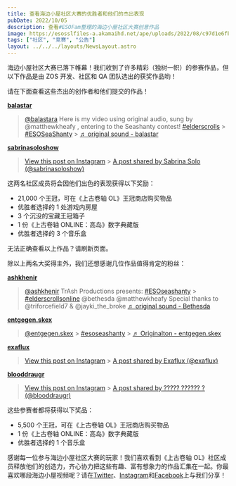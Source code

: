 ```yaml
---
title: 查看海边小屋社区大赛的优胜者和他们的杰出表现
pubDate: 2022/10/05
description: 查看#ESOFam整理的海边小屋社区大赛创意作品
image: https://esosslfiles-a.akamaihd.net/ape/uploads/2022/08/c97d1e6fbdc7f41aefff61c1f636435d.jpg
tags: ["社区", "竞赛", "公告"]
layout: ../../../layouts/NewsLayout.astro
---
```


海边小屋社区大赛已落下帷幕！我们收到了许多精彩（独树一帜）的参赛作品，但以下作品是由 ZOS 开发、社区和 QA
团队选出的获奖作品哟！

请在下面查看这些杰出的创作者和他们提交的作品！

**[balastar](https://www.tiktok.com/@balastara/video/7140218765525994757)**

> [@balastara](https://www.tiktok.com/@balastara?refer=embed "@balastara") Here is my video using original audio, sung
> by @matthewkheafy , entering to the Seashanty contest!
> [#elderscrolls](https://www.tiktok.com/tag/elderscrolls?refer=embed "elderscrolls") >
> [#ESOSeaShanty](https://www.tiktok.com/tag/esoseashanty?refer=embed "esoseashanty") >
> [♬ original sound - balastar](https://www.tiktok.com/music/original-sound-7140218770793990918?refer=embed "♬ original sound - balastar")

**[sabrinasoloshow](https://www.instagram.com/p/CiO3IC7Jj33/)**

> [View this post on Instagram](https://www.instagram.com/reel/CiO3IC7Jj33/?utm_source=ig_embed&utm_campaign=loading) >
> [A post shared by Sabrina Solo (@sabrinasoloshow)](https://www.instagram.com/reel/CiO3IC7Jj33/?utm_source=ig_embed&utm_campaign=loading)

这两名社区成员将会因他们出色的表现获得以下奖励：

- 21,000 个王冠，可在《上古卷轴 OL》王冠商店购买物品
- 优胜者选择的 1 处游戏内房屋
- 3 个沉没的宝藏王冠箱子
- 1 份《上古卷轴 ONLINE：高岛》数字典藏版
- 优胜者选择的 3 个音乐盒

无法正确查看以上作品？请刷新页面。

除以上两名大奖得主外，我们还想感谢几位作品值得肯定的粉丝：

**[ashkhenir](https://www.tiktok.com/@ashkhenir/video/7138137895352765738)**

> [@ashkhenir](https://www.tiktok.com/@ashkhenir?refer=embed "@ashkhenir") TrAsh Productions presents:
> [#ESOseashanty](https://www.tiktok.com/tag/esoseashanty?refer=embed "esoseashanty") >
> [#elderscrollsonline](https://www.tiktok.com/tag/elderscrollsonline?refer=embed "elderscrollsonline") @bethesda
> @matthewkheafy Special thanks to @triforcefield7 & @jayki_the_broke
> [♬ original sound - Bethesda](https://www.tiktok.com/music/original-sound-7132830992850520837?refer=embed "♬ original sound - Bethesda")

**[entgegen.skex](https://www.tiktok.com/@entgegen.skex/video/7140551322377456902)**

> [@entgegen.skex](https://www.tiktok.com/@entgegen.skex?refer=embed "@entgegen.skex") >
> [#esoseashanty](https://www.tiktok.com/tag/esoseashanty?refer=embed "esoseashanty") >
> [♬ Originalton - entgegen.skex](https://www.tiktok.com/music/Originalton-7140551328064998149?refer=embed "♬ Originalton - entgegen.skex")

**[exaflux](https://www.instagram.com/p/CiT72cXK-Mm/)**

> [View this post on Instagram](https://www.instagram.com/reel/CiT72cXK-Mm/?utm_source=ig_embed&utm_campaign=loading) >
> [A post shared by Exaflux (@exaflux)](https://www.instagram.com/reel/CiT72cXK-Mm/?utm_source=ig_embed&utm_campaign=loading)

**[blooddraugr](https://www.instagram.com/p/CiG550RDnCV)**

> [View this post on Instagram](https://www.instagram.com/reel/CiG550RDnCV/?utm_source=ig_embed&utm_campaign=loading) >
> [A post shared by ????? ?????? ? (@blooddraugr)](https://www.instagram.com/reel/CiG550RDnCV/?utm_source=ig_embed&utm_campaign=loading)

这些参赛者都将获得以下奖品：

- 5,500 个王冠，可在《上古卷轴 OL》王冠商店购买物品
- 1 份《上古卷轴 ONLINE：高岛》数字典藏版
- 优胜者选择的 1 个音乐盒

感谢每一位参与海边小屋社区大赛的玩家！我们喜欢看到《上古卷轴
OL》社区成员释放他们的创造力，齐心协力把这些有趣、富有想象力的作品汇集在一起。你最喜欢哪段海边小屋视频呢？请在[Twitter](https://twitter.com/TESOnline)、[Instagram](https://www.instagram.com/elderscrollsonline/)和[Facebook](https://www.facebook.com/elderscrollsonline)上与我们分享！
